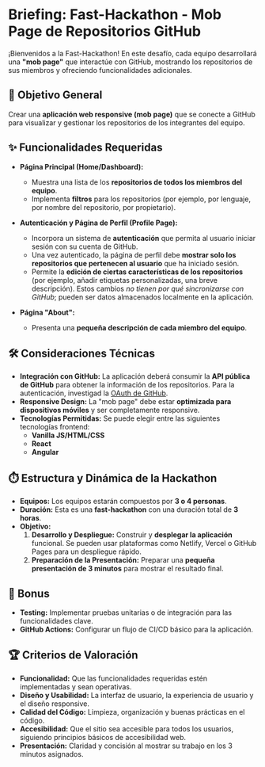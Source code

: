 # Briefing: Fast-Hackathon - Mob Page de Repositorios GitHub

¡Bienvenidos a la Fast-Hackathon! En este desafío, cada equipo desarrollará una **"mob page"** que interactúe con GitHub, mostrando los repositorios de sus miembros y ofreciendo funcionalidades adicionales.

## 🎯 Objetivo General

Crear una **aplicación web responsive (mob page)** que se conecte a GitHub para visualizar y gestionar los repositorios de los integrantes del equipo.

## ✨ Funcionalidades Requeridas

* **Página Principal (Home/Dashboard):**
    * Muestra una lista de los **repositorios de todos los miembros del equipo**.
    * Implementa **filtros** para los repositorios (por ejemplo, por lenguaje, por nombre del repositorio, por propietario).

* **Autenticación y Página de Perfil (Profile Page):**
    * Incorpora un sistema de **autenticación** que permita al usuario iniciar sesión con su cuenta de GitHub.
    * Una vez autenticado, la página de perfil debe **mostrar solo los repositorios que pertenecen al usuario** que ha iniciado sesión.
    * Permite la **edición de ciertas características de los repositorios** (por ejemplo, añadir etiquetas personalizadas, una breve descripción). Estos cambios *no tienen por qué sincronizarse con GitHub*; pueden ser datos almacenados localmente en la aplicación.

* **Página "About":**
    * Presenta una **pequeña descripción de cada miembro del equipo**.

## 🛠️ Consideraciones Técnicas

* **Integración con GitHub:** La aplicación deberá consumir la **API pública de GitHub** para obtener la información de los repositorios. Para la autenticación, investigad la [OAuth de GitHub](https://docs.github.com/en/apps/oauth-apps/building-oauth-apps/authorizing-oauth-apps).
* **Responsive Design:** La "mob page" debe estar **optimizada para dispositivos móviles** y ser completamente responsive.
* **Tecnologías Permitidas:** Se puede elegir entre las siguientes tecnologías frontend:
    * **Vanilla JS/HTML/CSS**
    * **React**
    * **Angular**

## ⏱️ Estructura y Dinámica de la Hackathon

* **Equipos:** Los equipos estarán compuestos por **3 o 4 personas**.
* **Duración:** Esta es una **fast-hackathon** con una duración total de **3 horas**.
* **Objetivo:**
    1.  **Desarrollo y Despliegue:** Construir y **desplegar la aplicación** funcional. Se pueden usar plataformas como Netlify, Vercel o GitHub Pages para un despliegue rápido.
    2.  **Preparación de la Presentación:** Preparar una **pequeña presentación de 3 minutos** para mostrar el resultado final.

## 🌟 Bonus

* **Testing:** Implementar pruebas unitarias o de integración para las funcionalidades clave.
* **GitHub Actions:** Configurar un flujo de CI/CD básico para la aplicación.

## 🏆 Criterios de Valoración
* **Funcionalidad:** Que las funcionalidades requeridas estén implementadas y sean operativas.
* **Diseño y Usabilidad:** La interfaz de usuario, la experiencia de usuario y el diseño responsive.
* **Calidad del Código:** Limpieza, organización y buenas prácticas en el código.
* **Accesibilidad:** Que el sitio sea accesible para todos los usuarios, siguiendo principios básicos de accesibilidad web.
* **Presentación:** Claridad y concisión al mostrar su trabajo en los 3 minutos asignados.
